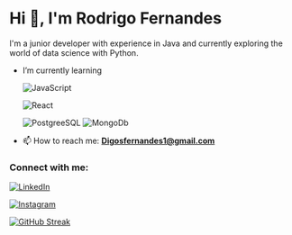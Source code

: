 # Hi 👋, I'm Rodrigo Fernandes

I'm a junior developer with experience in Java and currently exploring the world of data science with Python.

- I’m currently learning  
  
  ![JavaScript](https://img.shields.io/badge/JavaScript-F7DF1E?style=for-the-badge&logo=javascript&logoColor=black)
  
  ![React](https://img.shields.io/badge/React-20232A?style=for-the-badge&logo=react&logoColor=61DAFB)
  
  ![PostgreeSQL](https://img.shields.io/badge/PostgreSQL-316192?style=for-the-badge&logo=postgresql&logoColor=white)
  ![MongoDb](https://img.shields.io/badge/MongoDB-4EA94B?style=for-the-badge&logo=mongodb&logoColor=white)

- 📫 How to reach me: **Digosfernandes1@gmail.com**

### Connect with me:

[![LinkedIn](https://img.shields.io/badge/LinkedIn-000?style=for-the-badge&logo=linkedin&logoColor=0E76A8)](https://linkedin.com/in/rodrigo-souza-742175149/)

[![Instagram](https://img.shields.io/badge/Instagram-000?style=for-the-badge&logo=instagram)](https://instagram.com/fernandessdigo)


[![GitHub Streak](https://streak-stats.demolab.com/?user=digofernandes&theme=dark&background=000&border=30A3DC&dates=FFF)](https://git.io/streak-stats)

